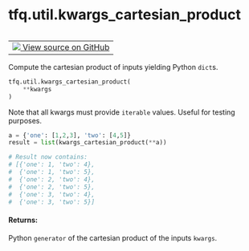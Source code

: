 <div itemscope itemtype="http://developers.google.com/ReferenceObject">
<meta itemprop="name" content="tfq.util.kwargs_cartesian_product" />
<meta itemprop="path" content="Stable" />
</div>

# tfq.util.kwargs_cartesian_product

<!-- Insert buttons and diff -->

<table class="tfo-notebook-buttons tfo-api" align="left">

<td>
  <a target="_blank" href="https://github.com/tensorflow/quantum/tree/master/tensorflow_quantum/python/util.py">
    <img src="https://www.tensorflow.org/images/GitHub-Mark-32px.png" />
    View source on GitHub
  </a>
</td></table>



Compute the cartesian product of inputs yielding Python `dict`s.

```python
tfq.util.kwargs_cartesian_product(
    **kwargs
)
```



<!-- Placeholder for "Used in" -->

Note that all kwargs must provide `iterable` values. Useful for testing
purposes.

```python
a = {'one': [1,2,3], 'two': [4,5]}
result = list(kwargs_cartesian_product(**a))

# Result now contains:
# [{'one': 1, 'two': 4},
#  {'one': 1, 'two': 5},
#  {'one': 2, 'two': 4},
#  {'one': 2, 'two': 5},
#  {'one': 3, 'two': 4},
#  {'one': 3, 'two': 5}]
```

#### Returns:

Python `generator` of the cartesian product of the inputs `kwargs`.
